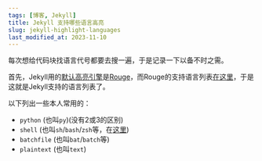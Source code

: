 ```yaml
---
tags: [博客, Jekyll]
title: Jekyll 支持哪些语言高亮
slug: jekyll-highlight-languages
last_modified_at: 2023-11-10
---
```


每次想给代码块找语言代号都要去搜一遍，于是记录一下以备不时之需。

首先，Jekyll用的[默认高亮引擎](https://github.com/jekyll/jekyll/blob/v4.3.2/lib/jekyll/configuration.rb#L40)是[Rouge](https://github.com/rouge-ruby/rouge)，而Rouge的支持语言列表[在这里](https://rouge-ruby.github.io/docs/file.Languages.html)，于是这就是Jekyll支持的语言列表了。

以下列出一些本人常用的：

- `python` (也叫`py`)(没有2或3的区别)
- `shell` (也叫`sh`/`bash`/`zsh`等，在[这里](https://github.com/rouge-ruby/rouge/blob/v4.2.0/lib/rouge/lexers/shell.rb#L11))
- `batchfile` (也叫`bat`/`batch`等)
- `plaintext` (也叫`text`)
